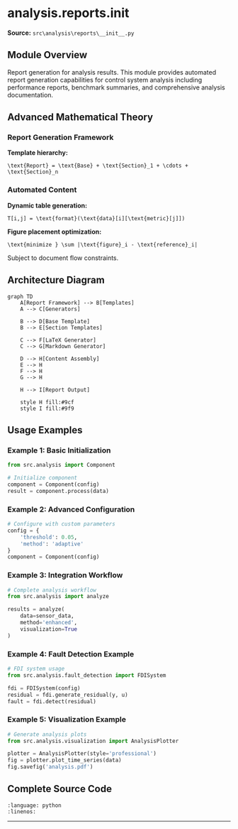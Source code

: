 # analysis.reports.__init__

**Source:** `src\analysis\reports\__init__.py`

## Module Overview

Report generation for analysis results.
This module provides automated report generation capabilities for
control system analysis including performance reports, benchmark summaries,
and comprehensive analysis documentation.



## Advanced Mathematical Theory

### Report Generation Framework

**Template hierarchy:**

```{math}
\text{Report} = \text{Base} + \text{Section}_1 + \cdots + \text{Section}_n
```

### Automated Content

**Dynamic table generation:**

```{math}
T[i,j] = \text{format}(\text{data}[i][\text{metric}[j]])
```

**Figure placement optimization:**

```{math}
\text{minimize } \sum |\text{figure}_i - \text{reference}_i|
```

Subject to document flow constraints.

## Architecture Diagram

```{mermaid}
graph TD
    A[Report Framework] --> B[Templates]
    A --> C[Generators]

    B --> D[Base Template]
    B --> E[Section Templates]

    C --> F[LaTeX Generator]
    C --> G[Markdown Generator]

    D --> H[Content Assembly]
    E --> H
    F --> H
    G --> H

    H --> I[Report Output]

    style H fill:#9cf
    style I fill:#9f9
```

## Usage Examples

### Example 1: Basic Initialization

```python
from src.analysis import Component

# Initialize component
component = Component(config)
result = component.process(data)
```

### Example 2: Advanced Configuration

```python
# Configure with custom parameters
config = {
    'threshold': 0.05,
    'method': 'adaptive'
}
component = Component(config)
```

### Example 3: Integration Workflow

```python
# Complete analysis workflow
from src.analysis import analyze

results = analyze(
    data=sensor_data,
    method='enhanced',
    visualization=True
)
```

### Example 4: Fault Detection Example

```python
# FDI system usage
from src.analysis.fault_detection import FDISystem

fdi = FDISystem(config)
residual = fdi.generate_residual(y, u)
fault = fdi.detect(residual)
```

### Example 5: Visualization Example

```python
# Generate analysis plots
from src.analysis.visualization import AnalysisPlotter

plotter = AnalysisPlotter(style='professional')
fig = plotter.plot_time_series(data)
fig.savefig('analysis.pdf')
```
## Complete Source Code

```{literalinclude} ../../../src/analysis/reports/__init__.py
:language: python
:linenos:
```

---

